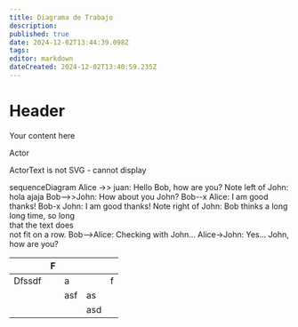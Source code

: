 ```yaml
---
title: Diagrama de Trabajo
description: 
published: true
date: 2024-12-02T13:44:39.098Z
tags: 
editor: markdown
dateCreated: 2024-12-02T13:40:59.235Z
---
```


# Header

Your content here

Actor

ActorText is not SVG - cannot display

sequenceDiagram Alice ->> juan: Hello Bob, how are you? Note left of John: hola ajaja Bob-->>John: How about you John? Bob--x Alice: I am good thanks! Bob-x John: I am good thanks! Note right of John: Bob thinks a long<br/>long time, so long<br/>that the text does<br/>not fit on a row. Bob-->Alice: Checking with John... Alice->John: Yes... John, how are you?

|     | F   |     |     |     |
| --- | --- | --- | --- | --- |
| Dfssdf |     | a   |     | f   |
|     |     | asf | as  |     |
|     |     |     | asd |     |